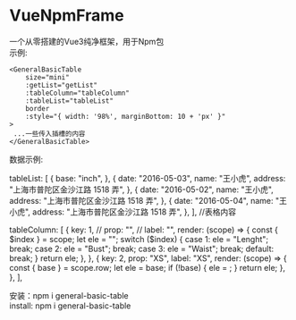 # VueNpmFrame

一个从零搭建的Vue3纯净框架，用于Npm包 <br/>
示例:

    <GeneralBasicTable
        size="mini"
        :getList="getList"
        :tableColumn="tableColumn"
        :tableList="tableList"
        border
        :style="{ width: '98%', marginBottom: 10 + 'px' }"
    >
     ...一些传入插槽的内容
    </GeneralBasicTable>

数据示例:

 tableList: [
        {
          base: "inch",
        },
        {
          date: "2016-05-03",
          name: "王小虎",
          address: "上海市普陀区金沙江路 1518 弄",
        },
        {
          date: "2016-05-02",
          name: "王小虎",
          address: "上海市普陀区金沙江路 1518 弄",
        },
        {
          date: "2016-05-04",
          name: "王小虎",
          address: "上海市普陀区金沙江路 1518 弄",
        },
      ], //表格内容


 tableColumn: [
   {
     key: 1,
     // prop: "",
     // label: "",
     render: (scope) => {
       const { $index } = scope;
       let ele = "";
       switch ($index) {
         case 1:
           ele = "Lenght";
           break;
         case 2:
           ele = "Bust";
           break;
         case 3:
           ele = "Waist";
           break; 
         default:
           break;
       }
       return ele;
     },
   },
   {
     key: 2,
     prop: "XS",
     label: "XS",
     render: (scope) => {
       const { base } = scope.row;
       let ele = base;
       if (!base) {
         ele = <ElInput></ElInput>;
       }
       return ele;
     },
   },
 ],

安装：npm i general-basic-table<br/>
install: npm i general-basic-table